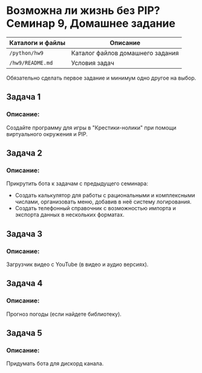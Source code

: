 # Возможна ли жизнь без PIP? Семинар 9, Домашнее задание

Каталоги и файлы          | Описание
--------------------------|-----------------------------------------------------
`/python/hw9`             | Каталог файлов домашнего задания
`/hw9/README.md`          | Условия задач

Обязательно сделать первое задание и минимум одно другое на выбор.

## Задача 1

### Описание:

Создайте программу для игры в "Крестики-нолики" при помощи виртуального окружения и PIP.

## Задача 2

### Описание:

Прикрутить бота к задачам с предыдущего семинара:
- Создать калькулятор для работы с рациональными и комплексными числами, организовать меню, добавив в неё систему логирования.
- Создать телефонный справочник с возможностью импорта и экспорта данных в нескольких форматах.

## Задача 3

### Описание:

Загрузчик видео с YouTube (в видео и аудио версиях).

## Задача 4

### Описание:

Прогноз погоды (если найдете библиотеку).

## Задача 5

### Описание:

Придумать бота для дискорд канала.

